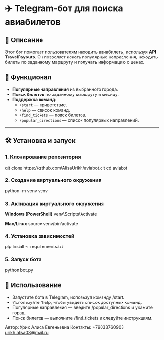 # ✈️ Telegram-бот для поиска авиабилетов

## 📌 Описание
Этот бот помогает пользователям находить авиабилеты, используя **API TravelPayouts**. Он позволяет искать популярные направления, находить билеты по заданному маршруту и получать информацию о ценах.

## 🚀 Функционал
- **Популярные направления** из выбранного города.
- **Поиск билетов** по заданному маршруту и месяцу.
- **Поддержка команд**:
  - `/start` — приветствие.
  - `/help` — список команд.
  - `/find_tickets` — поиск билетов.
  - `/popular_directions` — список популярных направлений.

---

## 🛠 Установка и запуск

### 1️. Клонирование репозитория

git clone https://github.com/AlisaUrikh/aviabot.git
cd aviabot

### 2. Создание виртуального окружения
python -m venv venv

### 3. Активация виртуального окружения

**Windows (PowerShell)**
venv\Scripts\Activate

**Mac/Linux**
source venv/bin/activate

### 4. Установка зависимостей
pip install -r requirements.txt

### 5. Запуск бота
python bot.py

## 📝 Использование
- Запустите бота в Telegram, используя команду /start.
- Используйте /help, чтобы увидеть список доступных команд.
- Популярные направления — введите /popular_directions и укажите город.
- Поиск билетов — выполните /find_tickets и следуйте инструкциям.

Автор: Урих Алиса Евгеньевна
Контакты: +79033760903
urikh.alisa03@mail.ru

